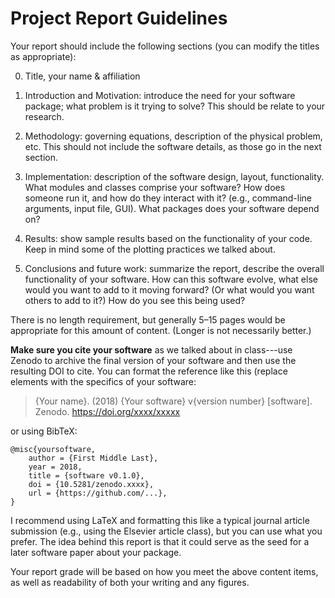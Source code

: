 # Project Report Guidelines

Your report should include the following sections (you can modify the titles as appropriate):

0. Title, your name & affiliation

1. Introduction and Motivation: introduce the need for your software package; what problem is it trying to solve? This should be relate to your research.

2. Methodology: governing equations, description of the physical problem, etc. This should not include the software details, as those go in the next section.

3. Implementation: description of the software design, layout, functionality. What modules and classes comprise your software? How does someone run it, and how do they interact with it? (e.g., command-line arguments, input file, GUI). What packages does your software depend on? 

4. Results: show sample results based on the functionality of your code. Keep in mind some of the plotting practices we talked about.

5. Conclusions and future work: summarize the report, describe the overall functionality of your software. How can this software evolve, what else would you want to add to it moving forward? (Or what would you want others to add to it?) How do you see this being used?

There is no length requirement, but generally 5–15 pages would be appropriate for this amount of content. (Longer is not necessarily better.) 

**Make sure you cite your software** as we talked about in class---use Zenodo to archive the final version of your software and then use the resulting DOI to cite. You can format the reference like this (replace elements with the specifics of your software: 

> {Your name}. (2018) {Your software} v{version number} [software]. Zenodo. https://doi.org/xxxx/xxxxx

or using BibTeX:
```TeX
@misc{yoursoftware,
    author = {First Middle Last},
    year = 2018,
    title = {software v0.1.0},
    doi = {10.5281/zenodo.xxxx},
    url = {https://github.com/...},
}
```

I recommend using LaTeX and formatting this like a typical journal article submission (e.g., using the Elsevier article class), but you can use what you prefer. The idea behind this report is that it could serve as the seed for a later software paper about your package.

Your report grade will be based on how you meet the above content items, as well as readability of both your writing and any figures.
